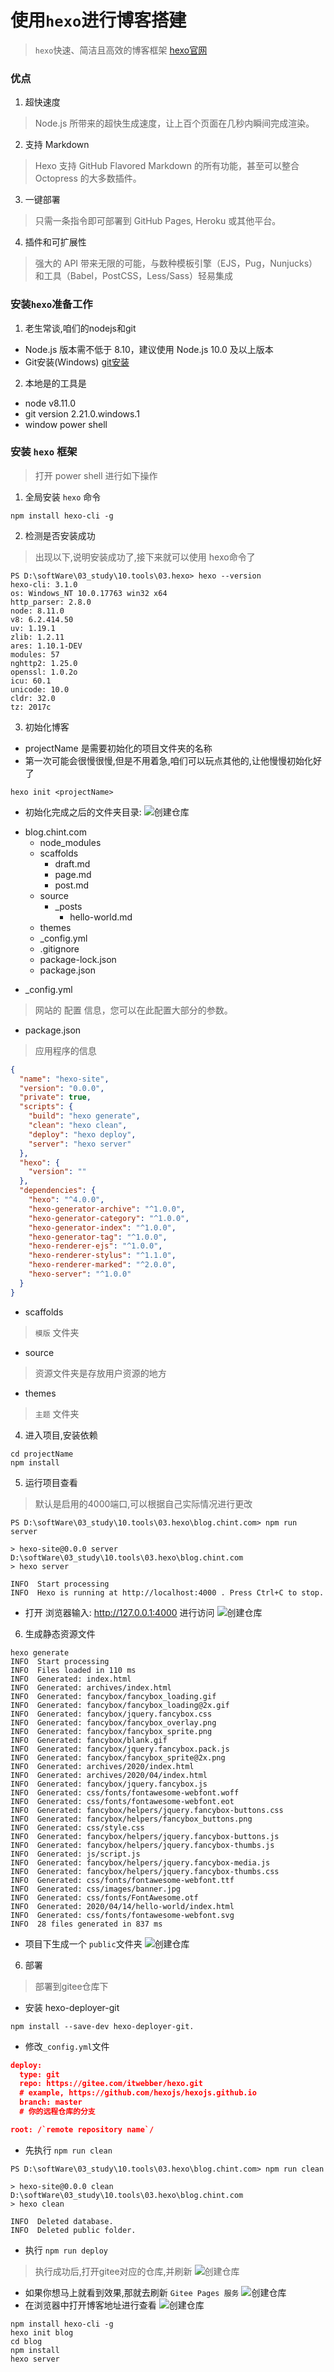 # 使用`hexo`进行博客搭建

> `hexo`快速、简洁且高效的博客框架 [hexo官网](https://hexo.io)

### 优点

1. 超快速度
> Node.js 所带来的超快生成速度，让上百个页面在几秒内瞬间完成渲染。
2. 支持 Markdown
> Hexo 支持 GitHub Flavored Markdown 的所有功能，甚至可以整合 Octopress 的大多数插件。
3. 一键部署
> 只需一条指令即可部署到 GitHub Pages, Heroku 或其他平台。
4. 插件和可扩展性
> 强大的 API 带来无限的可能，与数种模板引擎（EJS，Pug，Nunjucks）和工具（Babel，PostCSS，Less/Sass）轻易集成

### 安装`hexo`准备工作

1. 老生常谈,咱们的nodejs和git

* Node.js 版本需不低于 8.10，建议使用 Node.js 10.0 及以上版本
* Git安装(Windows) [git安装](https://git-scm.com/download/win)

2. 本地是的工具是 
- node v8.11.0 
- git version 2.21.0.windows.1
- window power shell

### 安装 `hexo` 框架

> 打开 power shell 进行如下操作 

1. 全局安装 `hexo` 命令
```shell
npm install hexo-cli -g
```

2. 检测是否安装成功
> 出现以下,说明安装成功了,接下来就可以使用 hexo命令了
```shell
PS D:\softWare\03_study\10.tools\03.hexo> hexo --version
hexo-cli: 3.1.0
os: Windows_NT 10.0.17763 win32 x64
http_parser: 2.8.0
node: 8.11.0
v8: 6.2.414.50
uv: 1.19.1
zlib: 1.2.11
ares: 1.10.1-DEV
modules: 57
nghttp2: 1.25.0
openssl: 1.0.2o
icu: 60.1
unicode: 10.0
cldr: 32.0
tz: 2017c
```

3. 初始化博客
+ projectName 是需要初始化的项目文件夹的名称
+ 第一次可能会很慢很慢,但是不用着急,咱们可以玩点其他的,让他慢慢初始化好了

```shell
hexo init <projectName>
```
+ 初始化完成之后的文件夹目录:
![创建仓库](/03_study/web_study/03_HTML/01.webSite/imgs/hexo初始化文件.png)

- blog.chint.com
    - node_modules
    - scaffolds
        - draft.md
        - page.md
        - post.md
   - source
        - _posts
            - hello-world.md
   - themes
   - _config.yml  
   - .gitignore
   - package-lock.json
   - package.json

+ _config.yml  
> 网站的 配置 信息，您可以在此配置大部分的参数。
+ package.json
> 应用程序的信息
```json
{
  "name": "hexo-site",
  "version": "0.0.0",
  "private": true,
  "scripts": {
    "build": "hexo generate",
    "clean": "hexo clean",
    "deploy": "hexo deploy",
    "server": "hexo server"
  },
  "hexo": {
    "version": ""
  },
  "dependencies": {
    "hexo": "^4.0.0",
    "hexo-generator-archive": "^1.0.0",
    "hexo-generator-category": "^1.0.0",
    "hexo-generator-index": "^1.0.0",
    "hexo-generator-tag": "^1.0.0",
    "hexo-renderer-ejs": "^1.0.0",
    "hexo-renderer-stylus": "^1.1.0",
    "hexo-renderer-marked": "^2.0.0",
    "hexo-server": "^1.0.0"
  }
}
```
+ scaffolds
> `模版` 文件夹
+ source
> 资源文件夹是存放用户资源的地方
+ themes
> `主题` 文件夹

4. 进入项目,安装依赖

```shell
cd projectName
npm install 
```

5. 运行项目查看
> 默认是启用的4000端口,可以根据自己实际情况进行更改
```shell
PS D:\softWare\03_study\10.tools\03.hexo\blog.chint.com> npm run server

> hexo-site@0.0.0 server D:\softWare\03_study\10.tools\03.hexo\blog.chint.com
> hexo server

INFO  Start processing
INFO  Hexo is running at http://localhost:4000 . Press Ctrl+C to stop.
```
- 打开 浏览器输入: http://127.0.0.1:4000 进行访问
![创建仓库](/03_study/web_study/03_HTML/01.webSite/imgs/hexo预览.png)


6. 生成静态资源文件

```shell
hexo generate
INFO  Start processing
INFO  Files loaded in 110 ms
INFO  Generated: index.html
INFO  Generated: archives/index.html
INFO  Generated: fancybox/fancybox_loading.gif
INFO  Generated: fancybox/fancybox_loading@2x.gif
INFO  Generated: fancybox/jquery.fancybox.css
INFO  Generated: fancybox/fancybox_overlay.png
INFO  Generated: fancybox/fancybox_sprite.png
INFO  Generated: fancybox/blank.gif
INFO  Generated: fancybox/jquery.fancybox.pack.js
INFO  Generated: fancybox/fancybox_sprite@2x.png
INFO  Generated: archives/2020/index.html
INFO  Generated: archives/2020/04/index.html
INFO  Generated: fancybox/jquery.fancybox.js
INFO  Generated: css/fonts/fontawesome-webfont.woff
INFO  Generated: css/fonts/fontawesome-webfont.eot
INFO  Generated: fancybox/helpers/jquery.fancybox-buttons.css
INFO  Generated: fancybox/helpers/fancybox_buttons.png
INFO  Generated: css/style.css
INFO  Generated: fancybox/helpers/jquery.fancybox-buttons.js
INFO  Generated: fancybox/helpers/jquery.fancybox-thumbs.js
INFO  Generated: js/script.js
INFO  Generated: fancybox/helpers/jquery.fancybox-media.js
INFO  Generated: fancybox/helpers/jquery.fancybox-thumbs.css
INFO  Generated: css/fonts/fontawesome-webfont.ttf
INFO  Generated: css/images/banner.jpg
INFO  Generated: css/fonts/FontAwesome.otf
INFO  Generated: 2020/04/14/hello-world/index.html
INFO  Generated: css/fonts/fontawesome-webfont.svg
INFO  28 files generated in 837 ms

```

- 项目下生成一个 `public`文件夹
![创建仓库](/03_study/web_study/03_HTML/01.webSite/imgs/hexo生成静态资源文件.png)

6. 部署
> 部署到gitee仓库下
- 安装 hexo-deployer-git
```shell
npm install --save-dev hexo-deployer-git.
```
- 修改`_config.yml`文件

```json
deploy:
  type: git
  repo: https://gitee.com/itwebber/hexo.git
  # example, https://github.com/hexojs/hexojs.github.io
  branch: master
  # 你的远程仓库的分支

root: /`remote repository name`/
```

- 先执行 `npm run clean`
```shell
PS D:\softWare\03_study\10.tools\03.hexo\blog.chint.com> npm run clean

> hexo-site@0.0.0 clean D:\softWare\03_study\10.tools\03.hexo\blog.chint.com
> hexo clean

INFO  Deleted database.
INFO  Deleted public folder.
```

- 执行 `npm run deploy`
> 执行成功后,打开gitee对应的仓库,并刷新
![创建仓库](/03_study/web_study/03_HTML/01.webSite/imgs/hexo部署gitee.png)

- 如果你想马上就看到效果,那就去刷新  `Gitee Pages 服务`
![创建仓库](/03_study/web_study/03_HTML/01.webSite/imgs/更新GiteePage服务.png)
- 在浏览器中打开博客地址进行查看
![创建仓库](/03_study/web_study/03_HTML/01.webSite/imgs/hexo之gitee效果展示.png)

```shell
npm install hexo-cli -g
hexo init blog
cd blog
npm install
hexo server
```